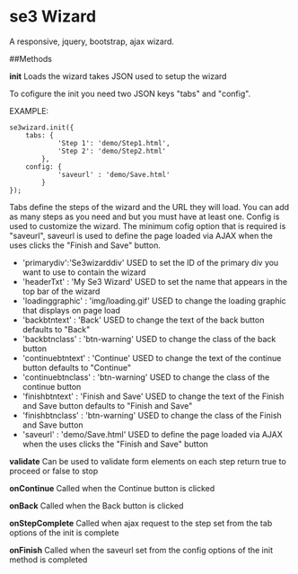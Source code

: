# se3 Wizard

A responsive, jquery, bootstrap, ajax wizard.

##Methods

**init**
Loads the wizard takes JSON used to setup the wizard

To cofigure the init you need two JSON keys "tabs" and "config".

EXAMPLE:
```
se3wizard.init({
	tabs: {
			'Step 1': 'demo/Step1.html',
			'Step 2': 'demo/Step2.html'
		},
	config: {
			'saveurl' : 'demo/Save.html'
		}
});
```

Tabs define the steps of the wizard and the URL they will load. You can add as many steps as you need and but you must have at least one.
Config is used to customize the wizard. The minimum cofig option that is required is "saveurl", saveurl is used to define the page loaded via AJAX when the uses clicks the "Finish and Save" button.

* 'primarydiv':'Se3wizarddiv' USED to set the ID of the primary div you want to use to contain the wizard
* 'headerTxt' : 'My Se3 Wizard' USED to set the name that appears in the top bar of the wizard
* 'loadinggraphic' : 'img/loading.gif' USED to change the loading graphic that displays on page load
* 'backbtntext' : 'Back' USED to change the text of the back button defaults to "Back"
* 'backbtnclass' : 'btn-warning' USED to change the class of the back button
* 'continuebtntext' : 'Continue' USED to change the text of the continue button defaults to "Continue"
* 'continuebtnclass' : 'btn-warning' USED to change the class of the continue button
* 'finishbtntext' : 'Finish and Save' USED to change the text of the Finish and Save button defaults to "Finish and Save"
* 'finishbtnclass' : 'btn-warning' USED to change the class of the Finish and Save button
* 'saveurl' : 'demo/Save.html' USED to define the page loaded via AJAX when the uses clicks the "Finish and Save" button

**validate**
Can be used to validate form elements on each step return true to proceed or false to stop

**onContinue**
Called when the Continue button is clicked

**onBack**
Called when the Back button is clicked

**onStepComplete**
Called when ajax request to the step set from the tab options of the init is complete

**onFinish**
Called when the saveurl set from the config options of the init method is completed
